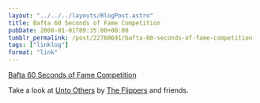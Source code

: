 ```yaml
---
layout: "../../../layouts/BlogPost.astro"
title: Bafta 60 Seconds of Fame Competition
pubDate: 2008-01-01T09:35:00+00:00
tumblr_permalink: /post/22760691/bafta-60-seconds-of-fame-competition
tags: ["linklog"]
format: "link"
---
```


[Bafta 60 Seconds of Fame Competition][1]

Take a look at [Unto Others](http://www.60secondsoffame.co.uk/bafta/sixtysec/_entry/0000000016f808e60117183d9e4c02a5/jsps/entry) by [The Flippers](http://deathtotheflippers.blogspot.com/) and friends.

[1]: http://www.60secondsoffame.co.uk/
